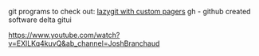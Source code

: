 git programs to check out:
[lazygit with custom pagers](https://github.com/jesseduffield/lazygit)
gh - github created software
delta
gitui

https://www.youtube.com/watch?v=EXlLKq4kuvQ&ab_channel=JoshBranchaud